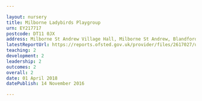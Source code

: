 ```yaml
---

layout: nursery
title: Milborne Ladybirds Playgroup
urn: EY217717
postcode: DT11 0JX
address: Milborne St Andrew Village Hall, Milborne St Andrew, Blandford Forum, Dorset, DT11 0JX
latestReportUrl: https://reports.ofsted.gov.uk/provider/files/2617027/urn/EY217717.pdf
teaching: 2
development: 2
leadership: 2
outcomes: 2
overall: 2
date: 01 April 2018 
datePublish: 14 November 2016

---
```

